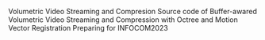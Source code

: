 Volumetric Video Streaming and Compresion 
Source code of Buffer-awared Volumetric Video Streaming and Compression with Octree and Motion Vector Registration
Preparing for INFOCOM2023
 
